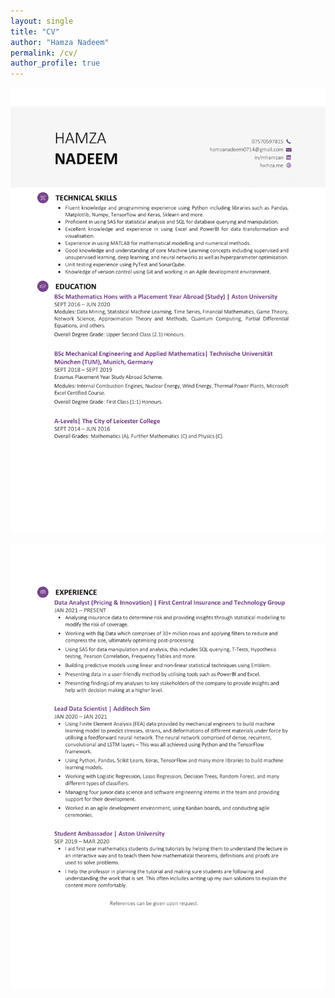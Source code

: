```yaml
---
layout: single
title: "CV"
author: "Hamza Nadeem"
permalink: /cv/
author_profile: true
---
```



![image info](./CV2021-1.png)

![image info](./CV2021-2.png)
